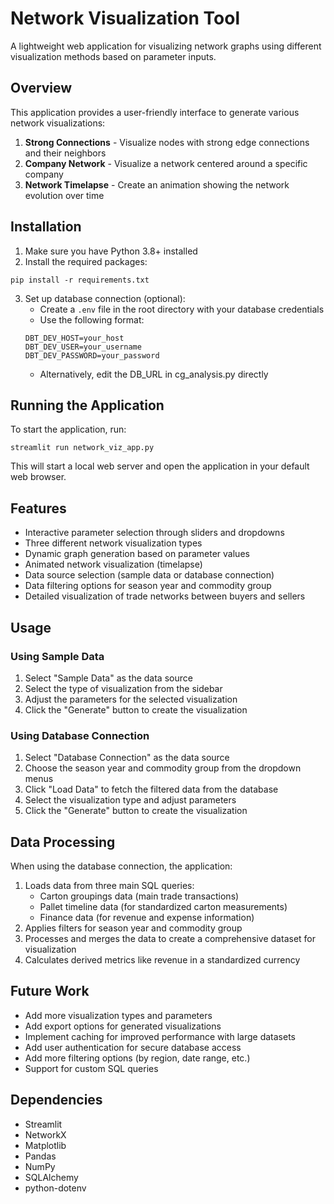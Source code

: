 # Network Visualization Tool

A lightweight web application for visualizing network graphs using different visualization methods based on parameter inputs.

## Overview

This application provides a user-friendly interface to generate various network visualizations:

1. **Strong Connections** - Visualize nodes with strong edge connections and their neighbors
2. **Company Network** - Visualize a network centered around a specific company
3. **Network Timelapse** - Create an animation showing the network evolution over time

## Installation

1. Make sure you have Python 3.8+ installed
2. Install the required packages:

```
pip install -r requirements.txt
```

3. Set up database connection (optional):
   * Create a `.env` file in the root directory with your database credentials
   * Use the following format:
   ```
   DBT_DEV_HOST=your_host
   DBT_DEV_USER=your_username
   DBT_DEV_PASSWORD=your_password
   ```
   * Alternatively, edit the DB_URL in cg_analysis.py directly

## Running the Application

To start the application, run:

```
streamlit run network_viz_app.py
```

This will start a local web server and open the application in your default web browser.

## Features

- Interactive parameter selection through sliders and dropdowns
- Three different network visualization types
- Dynamic graph generation based on parameter values
- Animated network visualization (timelapse)
- Data source selection (sample data or database connection)
- Data filtering options for season year and commodity group
- Detailed visualization of trade networks between buyers and sellers

## Usage

### Using Sample Data
1. Select "Sample Data" as the data source
2. Select the type of visualization from the sidebar
3. Adjust the parameters for the selected visualization
4. Click the "Generate" button to create the visualization

### Using Database Connection
1. Select "Database Connection" as the data source
2. Choose the season year and commodity group from the dropdown menus
3. Click "Load Data" to fetch the filtered data from the database
4. Select the visualization type and adjust parameters
5. Click the "Generate" button to create the visualization

## Data Processing

When using the database connection, the application:
1. Loads data from three main SQL queries:
   - Carton groupings data (main trade transactions)
   - Pallet timeline data (for standardized carton measurements)
   - Finance data (for revenue and expense information)
2. Applies filters for season year and commodity group
3. Processes and merges the data to create a comprehensive dataset for visualization
4. Calculates derived metrics like revenue in a standardized currency

## Future Work

- Add more visualization types and parameters
- Add export options for generated visualizations
- Implement caching for improved performance with large datasets
- Add user authentication for secure database access
- Add more filtering options (by region, date range, etc.)
- Support for custom SQL queries

## Dependencies

- Streamlit
- NetworkX
- Matplotlib
- Pandas
- NumPy
- SQLAlchemy
- python-dotenv 